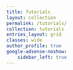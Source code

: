 ```yaml
---
title: Tutorials
layout: collection
permalink: /tutorials/
collection: tutorials
entries_layout: grid
classes: wide
author_profile: true
google-adsense-noshow:
    sidebar_left: true
---
```


